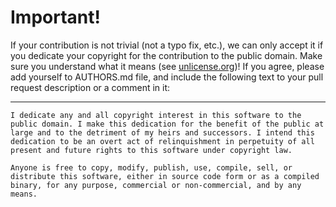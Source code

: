 # Important!

If your contribution is not trivial (not a typo fix, etc.), we can only accept
it if you dedicate your copyright for the contribution to the public domain.
Make sure you understand what it means (see [unlicense.org](https://unlicense.org/))! If you
agree, please add yourself to AUTHORS.md file, and include the following text
to your pull request description or a comment in it:

------------------------------------------------------------------------------

    I dedicate any and all copyright interest in this software to the
    public domain. I make this dedication for the benefit of the public at
    large and to the detriment of my heirs and successors. I intend this
    dedication to be an overt act of relinquishment in perpetuity of all
    present and future rights to this software under copyright law.

    Anyone is free to copy, modify, publish, use, compile, sell, or
    distribute this software, either in source code form or as a compiled
    binary, for any purpose, commercial or non-commercial, and by any
    means.
